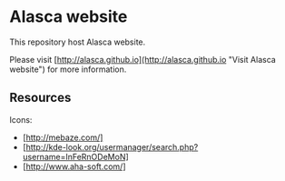 Alasca website
==============

This repository host Alasca website.

Please visit [http://alasca.github.io](http://alasca.github.io "Visit Alasca website") for more information.

Resources
---------

Icons:

* [http://mebaze.com/]
* [http://kde-look.org/usermanager/search.php?username=InFeRnODeMoN]
* [http://www.aha-soft.com/]
